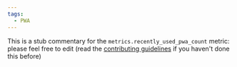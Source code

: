 ```yaml
---
tags:
  - PWA
---
```


This is a stub commentary for the `metrics.recently_used_pwa_count` metric: please feel free to edit (read the
[contributing guidelines](https://github.com/mozilla/glean-annotations/blob/main/CONTRIBUTING.md)
if you haven't done this before)

